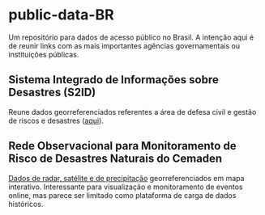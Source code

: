# public-data-BR

Um repositório para dados de acesso público no Brasil. A intenção aqui é de reunir links com as mais importantes agências governamentais ou instituições públicas. 


## Sistema Integrado de Informações sobre Desastres (S2ID)

Reune dados georreferenciados referentes a área de defesa civil e gestão de riscos e desastres ([aqui](http://www.mi.gov.br/web/guest/defesa-civil/s2id)).



## Rede Observacional para Monitoramento de Risco de Desastres Naturais do Cemaden

[Dados de radar, satélite e de precipitação](http://www.cemaden.gov.br/mapainterativo/) georreferenciados em mapa interativo. Interessante para visualização e monitoramento de eventos online, mas parece ser limitado como plataforma de carga de dados históricos.
